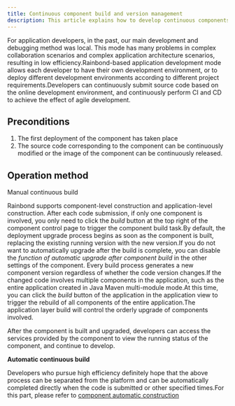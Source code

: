 ```yaml
---
title: Continuous component build and version management
description: This article explains how to develop continuous components based on Rainbond
---
```


For application developers, in the past, our main development and debugging method was local. This mode has many problems in complex collaboration scenarios and complex application architecture scenarios, resulting in low efficiency.Rainbond-based application development mode allows each developer to have their own development environment, or to deploy different development environments according to different project requirements.Developers can continuously submit source code based on the online development environment, and continuously perform CI and CD to achieve the effect of agile development.

## Preconditions

1. The first deployment of the component has taken place
2. The source code corresponding to the component can be continuously modified or the image of the component can be continuously released.

## Operation method

Manual continuous build

Rainbond supports component-level construction and application-level construction. After each code submission, if only one component is involved, you only need to click the _build_ button at the top right of the component control page to trigger the component build task.By default, the deployment upgrade process begins as soon as the component is built, replacing the existing running version with the new version.If you do not want to automatically upgrade after the build is complete, you can disable the _function of automatic upgrade after component build_ in the other settings of the component. Every build process generates a new component version regardless of whether the code version changes.If the changed code involves multiple components in the application, such as the entire application created in Java Maven multi-module mode.At this time, you can click the _build_ button of the application in the application view to trigger the rebuild of all components of the entire application.The application layer build will control the orderly upgrade of components involved.

After the component is built and upgraded, developers can access the services provided by the component to view the running status of the component, and continue to develop.

**Automatic continuous build**

Developers who pursue high efficiency definitely hope that the above process can be separated from the platform and can be automatically completed directly when the code is submitted or other specified times.For this part, please refer to <a href="./auto_build">component automatic construction</a>



